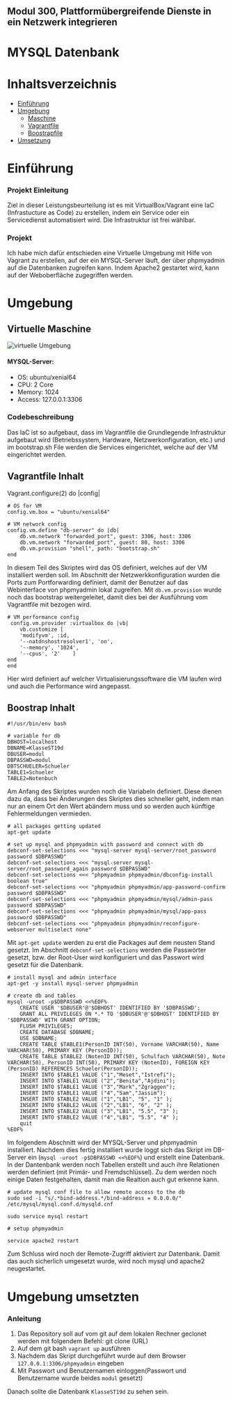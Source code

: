 ## Modul 300, Plattformübergreifende Dienste in ein Netzwerk integrieren
# MYSQL Datenbank 

# Inhaltsverzeichnis

- [Einführung](#Einführung)
- [Umgebung](#Umgebung)
    - [Maschine](#virtuelle-maschine)
    - [Vagrantfile](#vagrantfile-inhalt)
    - [Boostrapfile](#boostrap-inhalt)
- [Umsetzung](#umgebung-umsetzten)

# Einführung
### Projekt Einleitung
Ziel in dieser Leistungsbeurteilung ist es mit VirtualBox/Vagrant eine IaC (Infrastucture as Code) zu erstellen, indem ein Service oder ein Servicedienst automatisiert wird. Die Infrastruktur ist frei wählbar.

### Projekt
Ich habe mich dafür entschieden eine Virtuelle Umgebung mit Hilfe von Vagrant zu erstellen, auf der ein MYSQL-Server läuft, der über phpmyadmin auf die Datenbanken zugreifen kann. Indem Apache2 gestartet wird, kann auf der Weboberfläche zugegriffen werden. 

# Umgebung
## Virtuelle Maschine

![virtuelle Umgebung](Umgebung.png)

#### MYSQL-Server:
- OS: ubuntu/xenial64
- CPU: 2 Core
- Memory: 1024
- Access: 127.0.0.1:3306

### Codebeschreibung
Das IaC ist so aufgebaut, dass im Vagrantfile die Grundlegende Infrastruktur aufgebaut wird (Betriebssystem, Hardware, Netzwerkonfiguration, etc.) und im bootstrap.sh File werden die Services eingerichtet, welche auf der VM eingerichtet werden. 

## Vagrantfile Inhalt

>
 Vagrant.configure(2) do |config|

    # OS for VM
    config.vm.box = "ubuntu/xenial64"

    # VM network config
    config.vm.define "db-server" do |db|
        db.vm.network "forwarded_port", guest: 3306, host: 3306
        db.vm.network "forwarded_port", guest: 80, host: 3306
        db.vm.provision "shell", path: "bootstrap.sh"
    end

In diesem Teil des Skriptes wird das OS definiert, welches auf der VM installiert werden soll.
Im Abschnitt der Netzwerkkonfiguration wurden die Ports zum Portforwarding definiert, damit der Benutzer auf das Webinterface von phpmyadmin lokal zugreifen. Mit `db.vm.provision` wurde noch das bootstrap weitergeleitet, damit dies bei der Ausführung vom Vagrantfile mit bezogen wird.

>
    # VM performance config
     config.vm.provider :virtualbox do |vb|
        vb.customize [
        'modifyvm', :id,
        '--natdnshostresolver1', 'on',
        '--memory', '1024',
        '--cpus', '2'    ] 
    end
    end  

Hier wird definiert auf welcher Virtualisierungssoftware die VM laufen wird und auch die Performance wird angepasst.

## Boostrap Inhalt

>
    #!/usr/bin/env bash

    # variable for db
    DBHOST=localhost
    DBNAME=KlasseST19d
    DBUSER=modul
    DBPASSWD=modul
    DBTSCHUELER=Schueler
    TABLE1=Schueler
    TABLE2=Notenbuch

Am Anfang des Skriptes wurden noch die Variabeln definiert. Diese dienen dazu da, dass bei Änderungen des Skriptes dies schneller geht, indem man nur an einem Ort den Wert abändern muss und so werden auch künftige Fehlermeldungen vermieden.

> 
    # all packages getting updated
    apt-get update

    # set up mysql and phpmyadmin with password and connect with db
    debconf-set-selections <<< "mysql-server mysql-server/root_password password $DBPASSWD"
    debconf-set-selections <<< "mysql-server mysql-server/root_password_again password $DBPASSWD"
    debconf-set-selections <<< "phpmyadmin phpmyadmin/dbconfig-install boolean true"
    debconf-set-selections <<< "phpmyadmin phpmyadmin/app-password-confirm password $DBPASSWD"
    debconf-set-selections <<< "phpmyadmin phpmyadmin/mysql/admin-pass password $DBPASSWD"
    debconf-set-selections <<< "phpmyadmin phpmyadmin/mysql/app-pass password $DBPASSWD"
    debconf-set-selections <<< "phpmyadmin phpmyadmin/reconfigure-webserver multiselect none"

Mit `apt-get update` werden zu erst die Packages auf dem neusten Stand gesetzt.
Im Abschnitt `debconf-set-selections` werden die Passwörter gesetzt, bzw. der Root-User wird konfiguriert und das Passwort wird gesetzt für die Datenbank.

> 
    # install mysql and admin interface
    apt-get -y install mysql-server phpmyadmin

    # create db and tables
    mysql -uroot -p$DBPASSWD <<%EOF%
	    CREATE USER '$DBUSER'@'$DBHOST' IDENTIFIED BY '$DBPASSWD';
	    GRANT ALL PRIVILEGES ON *.* TO '$DBUSER'@'$DBHOST' IDENTIFIED BY '$DBPASSWD' WITH GRANT OPTION;
	    FLUSH PRIVILEGES;
	    CREATE DATABASE $DBNAME;
	    USE $DBNAME;
	    CREATE TABLE $TABLE1(PersonID INT(50), Vorname VARCHAR(50), Name VARCHAR(50), PRIMARY KEY (PersonID));
	    CREATE TABLE $TABLE2 (NotenID INT(50), Schulfach VARCHAR(50), Note VARCHAR(50), PersonID INT(50), PRIMARY KEY (NotenID), FOREIGN KEY (PersonID) REFERENCES Schueler(PersonID));
	    INSERT INTO $TABLE1 VALUE ("1","Meset","Istrefi");
	    INSERT INTO $TABLE1 VALUE ("2","Benita","Ajdini");
	    INSERT INTO $TABLE1 VALUE ("3","Mark","Zgraggen");
	    INSERT INTO $TABLE1 VALUE ("4","Sam","Jassim");
	    INSERT INTO $TABLE2 VALUE ("1","LB1", "5", "1" );
	    INSERT INTO $TABLE2 VALUE ("2","LB1", "6", "2" );
	    INSERT INTO $TABLE2 VALUE ("3","LB1", "5.5", "3" );
	    INSERT INTO $TABLE2 VALUE ("4","LB1", "5.5", "4" );
	    quit
    %EOF%	

Im folgendem Abschnitt wird der MYSQL-Server und phpmyadmin installiert. Nachdem dies fertig installiert wurde loggt sich das Skript im DB-Server ein (`mysql -uroot -p$DBPASSWD <<%EOF%`) und erstellt eine Datenbank. In der Dantenbank werden noch Tabellen erstellt und auch ihre Relationen werden definiert (mit Primär- und Fremdschlüssel). Zu dem werden noch einige Daten festgehalten, damit man die Realtion auch gut erkenne kann. 

>
    # update mysql conf file to allow remote access to the db
    sudo sed -i "s/.*bind-address.*/bind-address = 0.0.0.0/" /etc/mysql/mysql.conf.d/mysqld.cnf

    sudo service mysql restart

    # setup phpmyadmin

    service apache2 restart

Zum Schluss wird noch der Remote-Zugriff aktiviert zur Datenbank. 
Damit das auch sicherlich umgesetzt wurde, wird noch mysql und apache2 neugestartet.

# Umgebung umsetzten

### Anleitung
1. Das Repository soll auf vom git auf dem lokalen Rechner geclonet werden mit folgendem Befehl: git clone (URL)
2. Auf dem git bash `vagrant up` ausführen
3. Nachdem das Skript durchgeführt wurde auf dem Browser `127.0.0.1:3306/phpmyadmin` eingeben
4. Mit Passwort und Benutzernamen einloggen(Passwort und Benutzername wurde beides `modul` gesetzt)

Danach sollte die Datenbank `KlasseST19d` zu sehen sein.